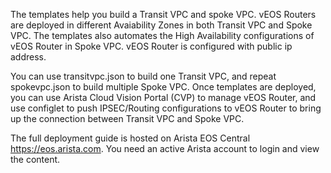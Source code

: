 The templates help you build a Transit VPC and spoke VPC. vEOS Routers are deployed in different Avaiability Zones in both Transit VPC and Spoke VPC. The templates also automates the High Availability configurations of vEOS Router in Spoke VPC. vEOS Router is configured with public ip address.

You can use transitvpc.json to build one Transit VPC, and repeat spokevpc.json to build multiple Spoke VPC. Once templates are deployed, you can use Arista Cloud Vision Portal (CVP) to manage vEOS Router, and use configlet to push IPSEC/Routing configurations to vEOS Router to bring up the connection between Transit VPC and Spoke VPC.

The full deployment guide is hosted on Arista EOS Central https://eos.arista.com. You need an active Arista account to login and view the content.
